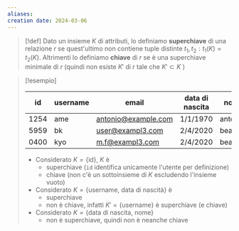 ```yaml
---
aliases: 
creation date: 2024-03-06
---
```


> [!def]
> Dato un insieme $K$ di attributi, lo definiamo **superchiave** di una relazione $r$ se quest'ultimo non contiene tuple distinte $t_{1},t_{2} : t_{1}(K) = t_{2}(K)$.
> Altrimenti lo definiamo **chiave** di $r$ se è una superchiave minimale di $r$ (quindi non esiste $K'$ di $r$ tale che $K' \subset K$ )

>[!esempio]
>
>| id   | username | email               | data di nascita | nome     |
>| ---- | -------- | ------------------- | --------------- | -------- |
>| 1254 | ame      | antonio@example.com | 1/1/1970        | antonio  |
>| 5959 | bk       | user@exampl3.com    | 2/4/2020        | beatrice | 
>| 0400 | kyo      | m.f@exampl3.com     | 2/4/2020                 |  beatrice        |
>
>- Considerato $K = \{ \text{id} \}$, $K$ è 
>	- superchiave (`id` identifica unicamente l'utente per definizione)  
>	- chiave (non c'è un sottoinsieme di $K$ escludendo l'insieme vuoto)
>- Considerato $K = \{ \text{username, data di nascità} \}$ è 
>	- superchiave 
>	- non è chiave, infatti $K' = \{ \text{username} \}$ è superchiave (e chiave)
>- Considerato $K = \{ \text{data di nascita, nome} \}$ 
>	- non è superchiave, quindi non è neanche chiave


